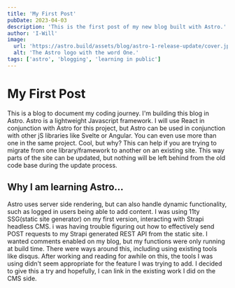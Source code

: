 ```yaml
---
title: 'My First Post'
pubDate: 2023-04-03
description: 'This is the first post of my new blog built with Astro.'
author: 'I-Will'
image:
  url: 'https://astro.build/assets/blog/astro-1-release-update/cover.jpeg'
  alt: 'The Astro logo with the word One.'
tags: ['astro', 'blogging', 'learning in public']
---
```


# My First Post

This is a blog to document my coding journey. I'm building this blog in
Astro. Astro is a lightweight Javascript framework. I will use React in
conjunction with Astro for this project, but Astro can be used in
conjunction with other jS libraries like Svelte or Angular. You can even
use more than one in the same project. Cool, but why? This can help if you
are trying to migrate from one library/framework to another on an existing
site. This way parts of the site can be updated, but nothing will be left
behind from the old code base during the update process.

## Why I am learning Astro...

Astro uses server side rendering, but can also handle dynamic
functionality, such as logged in users being able to add content. I was
using 11ty SSG(static site generator) on my first version, interacting
with Strapi headless CMS. i was having trouble figuring out how to
effectively send POST requests to my Strapi generated REST API from the
static site. I wanted comments enabled on my blog, but my functions were
only running at build time. There were ways around this, including using
existing tools like disqus. After working and reading for awhile on this,
the tools I was using didn't seem appropriate for the feature I was trying
to add. I decided to give this a try and hopefully, I can link in the
existing work I did on the CMS side.
